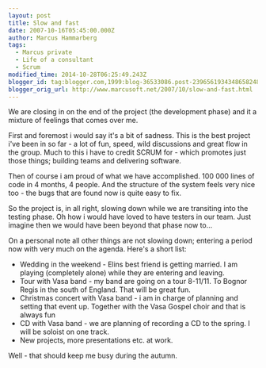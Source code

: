 ```yaml
---
layout: post
title: Slow and fast
date: 2007-10-16T05:45:00.000Z
author: Marcus Hammarberg
tags:
  - Marcus private
  - Life of a consultant
  - Scrum
modified_time: 2014-10-28T06:25:49.243Z
blogger_id: tag:blogger.com,1999:blog-36533086.post-2396561934348658248'
blogger_orig_url: http://www.marcusoft.net/2007/10/slow-and-fast.html
---
```





We are closing in on the end of the project (the development phase) and
it a mixture of feelings that comes over me.

First and foremost i would say it's a bit of sadness. This is the best
project i've been in so far - a lot of fun, speed, wild discussions and
great flow in the group. Much to this i have to credit SCRUM for - which
promotes just those things; building teams and delivering software.

Then of course i am proud of what we have accomplished. 100 000 lines of
code in 4 months, 4 people. And the structure of the system feels very
nice too - the bugs that are found now is quite easy to fix.

So the project is, in all right, slowing down while we are transiting
into the testing phase. Oh how i would have loved to have testers in our
team. Just imagine then we would have been beyond that phase now to...

On a personal note all other things are not slowing down; entering a
period now with very much on the agenda. Here's a short list:

- Wedding in the weekend - Elins best friend is getting married. I am
    playing (completely alone) while they are entering and leaving.
- Tour with Vasa band - my band are going on a tour 8-11/11. To Bognor
    Regis in the south of England. That will be great fun.
- Christmas concert with Vasa band - i am in charge of planning and
    setting that event up. Together with the Vasa Gospel choir and that
    is always fun
- CD with Vasa band - we are planning of recording a CD to the spring.
    I will be soloist on one track.
- New projects, more presentations etc. at work.

Well - that should keep me busy during the autumn.
